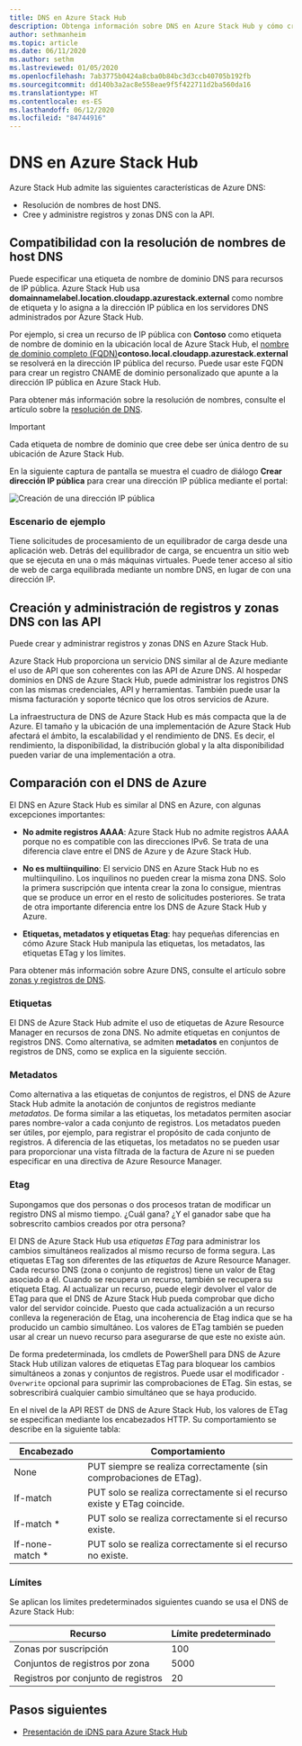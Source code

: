 ```yaml
---
title: DNS en Azure Stack Hub
description: Obtenga información sobre DNS en Azure Stack Hub y cómo crear y administrar zonas DNS.
author: sethmanheim
ms.topic: article
ms.date: 06/11/2020
ms.author: sethm
ms.lastreviewed: 01/05/2020
ms.openlocfilehash: 7ab3775b0424a8cba0b84bc3d3ccb40705b192fb
ms.sourcegitcommit: dd140b3a2ac8e558eae9f5f422711d2ba560da16
ms.translationtype: HT
ms.contentlocale: es-ES
ms.lasthandoff: 06/12/2020
ms.locfileid: "84744916"
---
```

# <a name="use-dns-in-azure-stack-hub"></a>DNS en Azure Stack Hub

Azure Stack Hub admite las siguientes características de Azure DNS:

* Resolución de nombres de host DNS.
* Cree y administre registros y zonas DNS con la API.

## <a name="support-for-dns-hostname-resolution"></a>Compatibilidad con la resolución de nombres de host DNS

Puede especificar una etiqueta de nombre de dominio DNS para recursos de IP pública. Azure Stack Hub usa **domainnamelabel.location.cloudapp.azurestack.external** como nombre de etiqueta y lo asigna a la dirección IP pública en los servidores DNS administrados por Azure Stack Hub.

Por ejemplo, si crea un recurso de IP pública con **Contoso** como etiqueta de nombre de dominio en la ubicación local de Azure Stack Hub, el [nombre de dominio completo (FQDN)](https://en.wikipedia.org/wiki/Fully_qualified_domain_name)**contoso.local.cloudapp.azurestack.external** se resolverá en la dirección IP pública del recurso. Puede usar este FQDN para crear un registro CNAME de dominio personalizado que apunte a la dirección IP pública en Azure Stack Hub.

Para obtener más información sobre la resolución de nombres, consulte el artículo sobre la [resolución de DNS](/azure/dns/dns-for-azure-services?toc=%2fazure%2fvirtual-machines%2fwindows%2ftoc.json).

> [!IMPORTANT]
> Cada etiqueta de nombre de dominio que cree debe ser única dentro de su ubicación de Azure Stack Hub.

En la siguiente captura de pantalla se muestra el cuadro de diálogo **Crear dirección IP pública** para crear una dirección IP pública mediante el portal:

![Creación de una dirección IP pública](media/azure-stack-dns/image01.png)

### <a name="example-scenario"></a>Escenario de ejemplo

Tiene solicitudes de procesamiento de un equilibrador de carga desde una aplicación web. Detrás del equilibrador de carga, se encuentra un sitio web que se ejecuta en una o más máquinas virtuales. Puede tener acceso al sitio de web de carga equilibrada mediante un nombre DNS, en lugar de con una dirección IP.

## <a name="create-and-manage-dns-zones-and-records-using-the-apis"></a>Creación y administración de registros y zonas DNS con las API

Puede crear y administrar registros y zonas DNS en Azure Stack Hub.

Azure Stack Hub proporciona un servicio DNS similar al de Azure mediante el uso de API que son coherentes con las API de Azure DNS. Al hospedar dominios en DNS de Azure Stack Hub, puede administrar los registros DNS con las mismas credenciales, API y herramientas. También puede usar la misma facturación y soporte técnico que los otros servicios de Azure.

La infraestructura de DNS de Azure Stack Hub es más compacta que la de Azure. El tamaño y la ubicación de una implementación de Azure Stack Hub afectará el ámbito, la escalabilidad y el rendimiento de DNS. Es decir, el rendimiento, la disponibilidad, la distribución global y la alta disponibilidad pueden variar de una implementación a otra.

## <a name="comparison-with-azure-dns"></a>Comparación con el DNS de Azure

El DNS en Azure Stack Hub es similar al DNS en Azure, con algunas excepciones importantes:

* **No admite registros AAAA**: Azure Stack Hub no admite registros AAAA porque no es compatible con las direcciones IPv6. Se trata de una diferencia clave entre el DNS de Azure y de Azure Stack Hub.

* **No es multiinquilino**: El servicio DNS en Azure Stack Hub no es multiinquilino. Los inquilinos no pueden crear la misma zona DNS. Solo la primera suscripción que intenta crear la zona lo consigue, mientras que se produce un error en el resto de solicitudes posteriores. Se trata de otra importante diferencia entre los DNS de Azure Stack Hub y Azure.

* **Etiquetas, metadatos y etiquetas Etag**: hay pequeñas diferencias en cómo Azure Stack Hub manipula las etiquetas, los metadatos, las etiquetas ETag y los límites.

Para obtener más información sobre Azure DNS, consulte el artículo sobre [zonas y registros de DNS](/azure/dns/dns-zones-records).

### <a name="tags"></a>Etiquetas

El DNS de Azure Stack Hub admite el uso de etiquetas de Azure Resource Manager en recursos de zona DNS. No admite etiquetas en conjuntos de registros DNS. Como alternativa, se admiten **metadatos** en conjuntos de registros de DNS, como se explica en la siguiente sección.

### <a name="metadata"></a>Metadatos

Como alternativa a las etiquetas de conjuntos de registros, el DNS de Azure Stack Hub admite la anotación de conjuntos de registros mediante *metadatos*. De forma similar a las etiquetas, los metadatos permiten asociar pares nombre-valor a cada conjunto de registros. Los metadatos pueden ser útiles, por ejemplo, para registrar el propósito de cada conjunto de registros. A diferencia de las etiquetas, los metadatos no se pueden usar para proporcionar una vista filtrada de la factura de Azure ni se pueden especificar en una directiva de Azure Resource Manager.

### <a name="etags"></a>Etag

Supongamos que dos personas o dos procesos tratan de modificar un registro DNS al mismo tiempo. ¿Cuál gana? ¿Y el ganador sabe que ha sobrescrito cambios creados por otra persona?

El DNS de Azure Stack Hub usa *etiquetas ETag* para administrar los cambios simultáneos realizados al mismo recurso de forma segura. Las etiquetas ETag son diferentes de las *etiquetas* de Azure Resource Manager. Cada recurso DNS (zona o conjunto de registros) tiene un valor de Etag asociado a él. Cuando se recupera un recurso, también se recupera su etiqueta Etag. Al actualizar un recurso, puede elegir devolver el valor de ETag para que el DNS de Azure Stack Hub pueda comprobar que dicho valor del servidor coincide. Puesto que cada actualización a un recurso conlleva la regeneración de Etag, una incoherencia de Etag indica que se ha producido un cambio simultáneo. Los valores de ETag también se pueden usar al crear un nuevo recurso para asegurarse de que este no existe aún.

De forma predeterminada, los cmdlets de PowerShell para DNS de Azure Stack Hub utilizan valores de etiquetas ETag para bloquear los cambios simultáneos a zonas y conjuntos de registros. Puede usar el modificador `-Overwrite` opcional para suprimir las comprobaciones de ETag. Sin estas, se sobrescribirá cualquier cambio simultáneo que se haya producido.

En el nivel de la API REST de DNS de Azure Stack Hub, los valores de ETag se especifican mediante los encabezados HTTP. Su comportamiento se describe en la siguiente tabla:

| Encabezado | Comportamiento|
|--------|---------|
| None   | PUT siempre se realiza correctamente (sin comprobaciones de ETag).|
| If-match| PUT solo se realiza correctamente si el recurso existe y ETag coincide.|
| If-match *| PUT solo se realiza correctamente si el recurso existe.|
| If-none-match *| PUT solo se realiza correctamente si el recurso no existe.|

### <a name="limits"></a>Límites

Se aplican los límites predeterminados siguientes cuando se usa el DNS de Azure Stack Hub:

| Recurso| Límite predeterminado|
|---------|--------------|
| Zonas por suscripción| 100|
| Conjuntos de registros por zona| 5000|
| Registros por conjunto de registros| 20|

## <a name="next-steps"></a>Pasos siguientes

* [Presentación de iDNS para Azure Stack Hub](azure-stack-understanding-dns.md)
